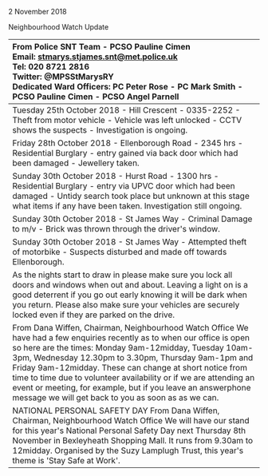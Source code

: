 2 November 2018

Neighbourhood Watch Update

| From Police SNT Team - PCSO Pauline Cimen <br>Email: stmarys.stjames.snt@met.police.uk <br>Tel: 020 8721 2816 <br>Twitter: @MPSStMarysRY <br>Dedicated Ward Officers: PC Peter Rose - PC Mark Smith - PCSO Pauline Cimen - PCSO Angel Parnell                                                                                                                                                                                                                                                  |
| :--------------------------------------------------------------------------------------------------------------------------------------------------------------------------------------------------------------------------------------------------------------------------------------------------------------------------------------------------------------------------------------------------------------------------------------------------------------------------------------------- |
| Tuesday 25th October 2018 - Hill Crescent - 0335-2252 - Theft from motor vehicle - Vehicle was left unlocked - CCTV shows the suspects - Investigation is ongoing.                                                                                                                                                                                                                                                                                                                             |
| Friday 28th October 2018 - Ellenborough Road - 2345 hrs - Residential Burglary - entry gained via back door which had been damaged - Jewellery taken.                                                                                                                                                                                                                                                                                                                                          |
| Sunday 30th October 2018 - Hurst Road - 1300 hrs - Residential Burglary - entry via UPVC door which had been damaged - Untidy search took place but unknown at this stage what items if any have been taken. Investigation still ongoing.                                                                                                                                                                                                                                                      |
| Sunday 30th October 2018 - St James Way - Criminal Damage to m/v - Brick was thrown through the driver's window.                                                                                                                                                                                                                                                                                                                                                                               |
| Sunday 30th October 2018 - St James Way - Attempted theft of motorbike - Suspects disturbed and made off towards Ellenborough.                                                                                                                                                                                                                                                                                                                                                                 |
| As the nights start to draw in please make sure you lock all doors and windows when out and about. Leaving a light on is a good deterrent if you go out early knowing it will be dark when you return. Please also make sure your vehicles are securely locked even if they are parked on the drive.                                                                                                                                                                                           |
| From Dana Wiffen, Chairman, Neighbourhood Watch Office We have had a few enquiries recently as to when our office is open so here are the times: Monday 9am-12midday, Tuesday 10am-3pm, Wednesday 12.30pm to 3.30pm, Thursday 9am-1pm and Friday 9am-12midday. These can change at short notice from time to time due to volunteer availability or if we are attending an event or meeting, for example, but if you leave an answerphone message we will get back to you as soon as as we can. |
| NATIONAL PERSONAL SAFETY DAY From Dana Wiffen, Chairman, Neighbourhood Watch Office We will have our stand for this year's National Personal Safety Day next Thursday 8th November in Bexleyheath Shopping Mall. It runs from 9.30am to 12midday. Organised by the Suzy Lamplugh Trust, this year's theme is 'Stay Safe at Work'.                                                                                                                                                              |
